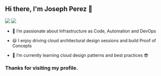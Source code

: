 ## Hi there, I'm Joseph Perez 👋

<img src = https://badges.pufler.dev/visits/zepperez/zepperez>
<img src = https://badges.pufler.dev/repos/zepperez>

- 🔭  I’m passionate about Infrastructure as Code, Automation and DevOps
  
- 😃  I enjoy driving cloud architectural design sessions and build Proof of Concepts
  
- 🌱  I’m currently learning cloud design patterns and best practices 😎




### Thanks for visiting my profile.
